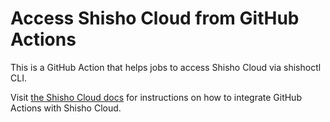 # Access Shisho Cloud from GitHub Actions

This is a GitHub Action that helps jobs to access Shisho Cloud via shishoctl CLI.

Visit [the Shisho Cloud docs](https://shisho.dev/docs/g/getting-started/deploy-policies-with-github-actions) for instructions on how to integrate GitHub Actions with Shisho Cloud.
